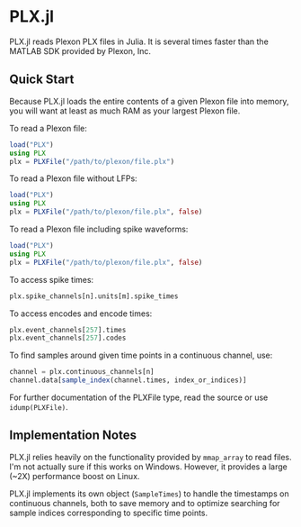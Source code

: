 # PLX.jl

PLX.jl reads Plexon PLX files in Julia. It is several times faster than the MATLAB SDK provided by Plexon, Inc.

## Quick Start

Because PLX.jl loads the entire contents of a given Plexon file into memory, you will want at least as much RAM as your largest Plexon file.

To read a Plexon file:

```julia
load("PLX")
using PLX
plx = PLXFile("/path/to/plexon/file.plx")
```

To read a Plexon file without LFPs:

```julia
load("PLX")
using PLX
plx = PLXFile("/path/to/plexon/file.plx", false)
```

To read a Plexon file including spike waveforms:

```julia
load("PLX")
using PLX
plx = PLXFile("/path/to/plexon/file.plx", false)
```

To access spike times:

```julia
plx.spike_channels[n].units[m].spike_times
```

To access encodes and encode times:

```julia
plx.event_channels[257].times
plx.event_channels[257].codes
```

To find samples around given time points in a continuous channel, use:

```julia
channel = plx.continuous_channels[n]
channel.data[sample_index(channel.times, index_or_indices)]
```

For further documentation of the PLXFile type, read the source or use `idump(PLXFile)`.

## Implementation Notes

PLX.jl relies heavily on the functionality provided by `mmap_array` to read files. I'm not actually sure if this works on Windows. However, it provides a large (~2X) performance boost on Linux.

PLX.jl implements its own object (`SampleTimes`) to handle the timestamps on continuous channels, both to save memory and to optimize searching for sample indices corresponding to specific time points.
